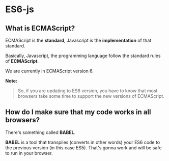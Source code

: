 # ES6-js

## What is ECMAScript?

ECMAScript is the **standard**, Javascript is the **implementation** of that standard.

Basically, Javascript, the programming language follow the standard rules of **ECMAScript**.

We are currently in ECMAScript version 6.

**Note:**

> So, if you are updating to ES6 version, you have to know that most browsers take some time to support the new versions of ECMAScript.

## How do I make sure that my code works in all browsers?

There's something called **BABEL**.

**BABEL** is a tool that transpiles (converts in other words) your ES6 code to the previous version (in this case ES5). That's gonna work and will be safe to run in your browser.



